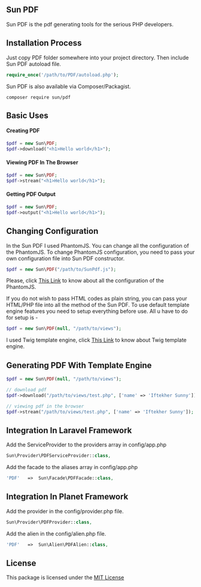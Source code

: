 ## Sun PDF
  
Sun PDF is the pdf generating tools for the serious PHP developers.

## Installation Process
 
Just copy PDF folder somewhere into your project directory. Then include Sun PDF autoload file.        
 
```php
require_once('/path/to/PDF/autoload.php');
```

Sun PDF is also available via Composer/Packagist.

```
composer require sun/pdf
```
 
## Basic Uses

#### Creating PDF

```php
$pdf = new Sun\PDF;
$pdf->download("<h1>Hello world</h1>");
```

#### Viewing PDF In The Browser

```php
$pdf = new Sun\PDF;
$pdf->stream("<h1>Hello world</h1>");
```

#### Getting PDF Output

```php
$pdf = new Sun\PDF;
$pdf->output("<h1>Hello world</h1>");
```


## Changing Configuration

In the Sun PDF I used PhantomJS. You can change all the configuration of the PhantomJS. To change PhantomJS configuration, you need to pass your own configuration file into Sun PDF constructor.

```php
$pdf = new Sun\PDF("/path/to/SunPdf.js");
```

Please, click [This Link](http://phantomjs.org/api/webpage/property/paper-size.html) to know about all the configuration of the PhantomJS.
 
If you do not wish to pass HTML codes as plain string, you can pass your HTML/PHP file into all the method of the Sun PDF. To use default template engine features you need to setup everything before use. All u have to do for setup is - 

```php
$pdf = new Sun\PDF(null, "/path/to/views");
```

I used Twig template engine, click [This Link](http://twig.sensiolabs.org/) to know about Twig template engine.


## Generating PDF With Template Engine

```php    
$pdf = new Sun\PDF(null, "/path/to/views");

// download pdf 
$pdf->download("/path/to/views/test.php", ['name' => 'Iftekher Sunny']);

// viewing pdf in the browser
$pdf->stream("/path/to/views/test.php", ['name' => 'Iftekher Sunny']);
```


## Integration In Laravel Framework

Add the ServiceProvider to the providers array in config/app.php

```php
Sun\Provider\PDFServiceProvider::class,
```

Add the facade to the aliases array in config/app.php

```php
'PDF'   =>  Sun\Facade\PDFFacade::class,
```

## Integration In Planet Framework

Add the provider in the config/provider.php file.

```php
Sun\Provider\PDFProvider::class,
```

Add the alien in the config/alien.php file.

```php
'PDF'   =>  Sun\Alien\PDFAlien::class,
```


## License
This package is licensed under the [MIT License](https://github.com/iftekhersunny/PDF/blob/master/LICENSE)
